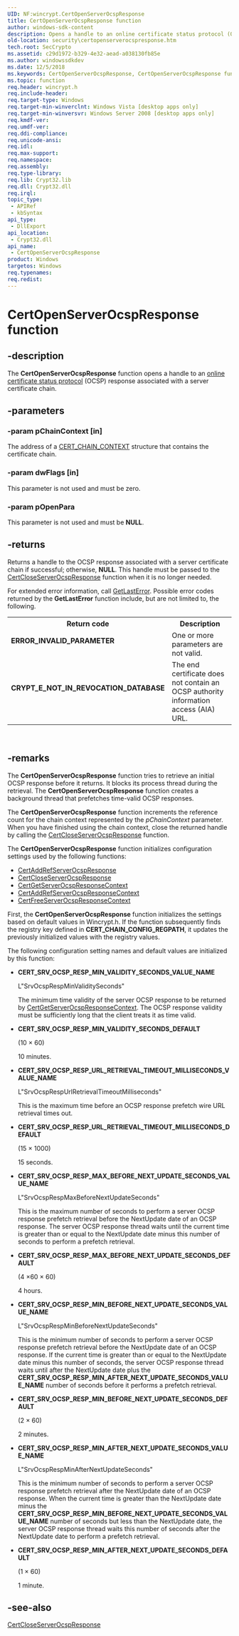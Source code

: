 ```yaml
---
UID: NF:wincrypt.CertOpenServerOcspResponse
title: CertOpenServerOcspResponse function
author: windows-sdk-content
description: Opens a handle to an online certificate status protocol (OCSP) response associated with a server certificate chain.
old-location: security\certopenserverocspresponse.htm
tech.root: SecCrypto
ms.assetid: c29d1972-b329-4e32-aead-a038130fb85e
ms.author: windowssdkdev
ms.date: 12/5/2018
ms.keywords: CertOpenServerOcspResponse, CertOpenServerOcspResponse function [Security], security.certopenserverocspresponse, wincrypt/CertOpenServerOcspResponse
ms.topic: function
req.header: wincrypt.h
req.include-header: 
req.target-type: Windows
req.target-min-winverclnt: Windows Vista [desktop apps only]
req.target-min-winversvr: Windows Server 2008 [desktop apps only]
req.kmdf-ver: 
req.umdf-ver: 
req.ddi-compliance: 
req.unicode-ansi: 
req.idl: 
req.max-support: 
req.namespace: 
req.assembly: 
req.type-library: 
req.lib: Crypt32.lib
req.dll: Crypt32.dll
req.irql: 
topic_type:
 - APIRef
 - kbSyntax
api_type:
 - DllExport
api_location:
 - Crypt32.dll
api_name:
 - CertOpenServerOcspResponse
product: Windows
targetos: Windows
req.typenames: 
req.redist: 
---
```


# CertOpenServerOcspResponse function


## -description


The <b>CertOpenServerOcspResponse</b> function opens a handle to an <a href="https://msdn.microsoft.com/e6be8932-015e-4058-b249-1671b3fea521">online certificate status protocol</a> (OCSP) response associated with a server certificate chain.


## -parameters




### -param pChainContext [in]

The address of a <a href="https://msdn.microsoft.com/609311f4-9cd6-4945-9f93-7266b3fc4a74">CERT_CHAIN_CONTEXT</a> structure that contains the certificate chain.


### -param dwFlags [in]

This parameter is not used and must be zero.


### -param pOpenPara

This parameter is not used and must be <b>NULL</b>.


## -returns



Returns a handle to the OCSP response associated with a server certificate chain if successful; otherwise, <b>NULL</b>. This handle must be passed to the <a href="https://msdn.microsoft.com/6247e8ca-ba12-432f-9bf8-a6c644f253e9">CertCloseServerOcspResponse</a> function when it is no longer needed.

For extended error information, call 
<a href="https://msdn.microsoft.com/d852e148-985c-416f-a5a7-27b6914b45d4">GetLastError</a>. Possible error codes returned by the 
		       <b>GetLastError</b> function include, but are not limited to, the following.

<table>
<tr>
<th>Return code</th>
<th>Description</th>
</tr>
<tr>
<td width="40%">
<dl>
<dt><b>ERROR_INVALID_PARAMETER</b></dt>
</dl>
</td>
<td width="60%">
One or more parameters are not valid.

</td>
</tr>
<tr>
<td width="40%">
<dl>
<dt><b>CRYPT_E_NOT_IN_REVOCATION_DATABASE</b></dt>
</dl>
</td>
<td width="60%">
The end certificate does not contain an OCSP authority information access (AIA) URL.

</td>
</tr>
</table>
 




## -remarks



The <b>CertOpenServerOcspResponse</b> function tries to retrieve an initial OCSP response before it returns.
It blocks its process thread during the retrieval. The <b>CertOpenServerOcspResponse</b> function creates a background thread that prefetches time-valid OCSP responses.

The <b>CertOpenServerOcspResponse</b> function increments the reference count for the chain context represented by the <i>pChainContext</i> parameter. When you have finished using the chain context, close the returned handle by calling the <a href="https://msdn.microsoft.com/6247e8ca-ba12-432f-9bf8-a6c644f253e9">CertCloseServerOcspResponse</a> function.

The <b>CertOpenServerOcspResponse</b> function initializes configuration settings used by the following functions:

<ul>
<li>
<a href="https://msdn.microsoft.com/6ccc0e85-1fa0-480c-a5b4-b21ba811e5d0">CertAddRefServerOcspResponse</a>
</li>
<li>
<a href="https://msdn.microsoft.com/6247e8ca-ba12-432f-9bf8-a6c644f253e9">CertCloseServerOcspResponse</a>
</li>
<li>
<a href="https://msdn.microsoft.com/07476e43-db6b-4119-8d6b-41143b98744e">CertGetServerOcspResponseContext</a>
</li>
<li>
<a href="https://msdn.microsoft.com/b7cdce9b-25fe-4fb9-b266-61989793699b">CertAddRefServerOcspResponseContext</a>
</li>
<li>
<a href="https://msdn.microsoft.com/a07fc1e0-6f06-4336-b33c-d4d6a838b609">CertFreeServerOcspResponseContext</a>
</li>
</ul>
First, the <b>CertOpenServerOcspResponse</b> function initializes the settings based on default values in Wincrypt.h. If the function subsequently finds the registry key defined in <b>CERT_CHAIN_CONFIG_REGPATH</b>, it updates the previously initialized values with the registry values.

The following configuration setting names and default values are initialized by this function:

<ul>
<li>
<b>CERT_SRV_OCSP_RESP_MIN_VALIDITY_SECONDS_VALUE_NAME</b>

L"SrvOcspRespMinValiditySeconds"

The minimum time validity of the server OCSP response to be returned by <a href="https://msdn.microsoft.com/07476e43-db6b-4119-8d6b-41143b98744e">CertGetServerOcspResponseContext</a>. The OCSP
response validity must be sufficiently long that the client treats it as time valid.

</li>
<li>
<b>CERT_SRV_OCSP_RESP_MIN_VALIDITY_SECONDS_DEFAULT</b>

(10 × 60)

10 minutes.

</li>
<li>
<b>CERT_SRV_OCSP_RESP_URL_RETRIEVAL_TIMEOUT_MILLISECONDS_VALUE_NAME</b>

L"SrvOcspRespUrlRetrievalTimeoutMilliseconds"

This is the maximum time before an OCSP response prefetch wire URL retrieval times out.

</li>
<li>
<b>CERT_SRV_OCSP_RESP_URL_RETRIEVAL_TIMEOUT_MILLISECONDS_DEFAULT</b>

(15 × 1000)

15 seconds.

</li>
<li>
<b>CERT_SRV_OCSP_RESP_MAX_BEFORE_NEXT_UPDATE_SECONDS_VALUE_NAME</b>

L"SrvOcspRespMaxBeforeNextUpdateSeconds"

This is the maximum number of seconds to perform a server OCSP response
prefetch retrieval before the NextUpdate date of an OCSP response. The
server OCSP response thread waits until the current time is greater than or equal to the NextUpdate date minus this number of seconds to perform a prefetch retrieval.

</li>
<li>
<b>CERT_SRV_OCSP_RESP_MAX_BEFORE_NEXT_UPDATE_SECONDS_DEFAULT</b>

(4 ×60 × 60)

4 hours.

</li>
<li>
<b>CERT_SRV_OCSP_RESP_MIN_BEFORE_NEXT_UPDATE_SECONDS_VALUE_NAME</b>

L"SrvOcspRespMinBeforeNextUpdateSeconds"

This is the minimum number of seconds to perform a server OCSP response
prefetch retrieval before the NextUpdate date of an OCSP response. If the current time is greater than or equal to the NextUpdate date minus this number of seconds, the server OCSP response thread waits until
after the NextUpdate date plus the  <b>CERT_SRV_OCSP_RESP_MIN_AFTER_NEXT_UPDATE_SECONDS_VALUE_NAME</b> number of seconds before it performs a prefetch retrieval.

</li>
<li>
<b>CERT_SRV_OCSP_RESP_MIN_BEFORE_NEXT_UPDATE_SECONDS_DEFAULT</b>

(2 × 60)

2 minutes.

</li>
<li>
<b>CERT_SRV_OCSP_RESP_MIN_AFTER_NEXT_UPDATE_SECONDS_VALUE_NAME</b>

L"SrvOcspRespMinAfterNextUpdateSeconds"

This is the minimum number of seconds to perform a server OCSP response
prefetch retrieval after the NextUpdate date of an OCSP response. When the current time is greater than the NextUpdate date minus the <b>CERT_SRV_OCSP_RESP_MIN_BEFORE_NEXT_UPDATE_SECONDS_VALUE_NAME</b> number of seconds but less than the NextUpdate date, the server OCSP response thread waits this number of seconds after the NextUpdate date to perform a prefetch retrieval.

</li>
<li>
<b>CERT_SRV_OCSP_RESP_MIN_AFTER_NEXT_UPDATE_SECONDS_DEFAULT</b>

(1 × 60)

1 minute.

</li>
</ul>



## -see-also




<a href="https://msdn.microsoft.com/6247e8ca-ba12-432f-9bf8-a6c644f253e9">CertCloseServerOcspResponse</a>
 

 

